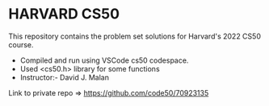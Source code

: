 # HARVARD CS50

This repository contains the problem set solutions for Harvard's 2022 CS50 course. 

- Compiled and run using VSCode cs50 codespace.
- Used <cs50.h> library for some functions
- Instructor:- David J. Malan 

Link to private repo => https://github.com/code50/70923135

